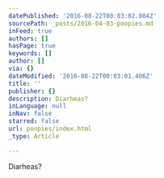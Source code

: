 ```yaml
---
datePublished: '2016-08-22T00:03:02.004Z'
sourcePath: _posts/2016-04-03-poopies.md
inFeed: true
authors: []
hasPage: true
keywords: []
author: []
via: {}
dateModified: '2016-08-22T00:03:01.406Z'
title: ''
publisher: {}
description: Diarheas?
inLanguage: null
inNav: false
starred: false
url: poopies/index.html
_type: Article

---
```

Diarheas?